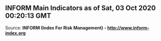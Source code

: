 ## INFORM Main Indicators as of Sat, 03 Oct 2020 00:20:13 GMT

Source: **INFORM (Index For Risk Management) - http://www.inform-index.org**